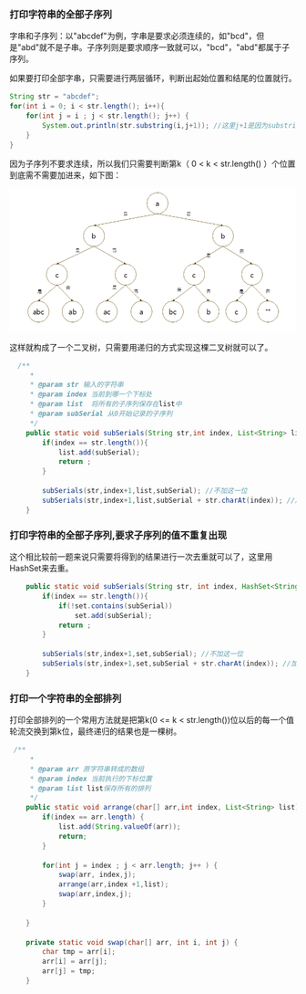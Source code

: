 ### 打印字符串的全部子序列

字串和子序列：以"abcdef"为例，字串是要求必须连续的，如"bcd"，但是"abd"就不是子串。子序列则是要求顺序一致就可以，"bcd"，"abd"都属于子序列。

如果要打印全部字串，只需要进行两层循环，判断出起始位置和结尾的位置就行。

```java
String str = "abcdef";
for(int i = 0; i < str.length(); i++){
    for(int j = i ; j < str.length(); j++) {
        System.out.println(str.substring(i,j+1)); //这里j+1是因为substring是左闭右开区间
    }
}
```

因为子序列不要求连续，所以我们只需要判断第k（ 0 < k < str.length() ）个位置到底需不需要加进来，如下图：

![](img/全部子序列全排列树.PNG)

这样就构成了一个二叉树，只需要用递归的方式实现这棵二叉树就可以了。

```java
  /**
     * 
     * @param str 输入的字符串
     * @param index 当前到哪一个下标处
     * @param list  将所有的子序列保存在list中
     * @param subSerial 从0开始记录的子序列
     */
    public static void subSerials(String str,int index, List<String> list, String subSerial) {
        if(index == str.length()){
            list.add(subSerial);
            return ;
        }

        subSerials(str,index+1,list,subSerial); //不加这一位
        subSerials(str,index+1,list,subSerial + str.charAt(index)); //加这一位
    }
```

### 打印字符串的全部子序列,要求子序列的值不重复出现

这个相比较前一题来说只需要将得到的结果进行一次去重就可以了，这里用HashSet来去重。

```java
    public static void subSerials(String str, int index, HashSet<String> set, String subSerial) {
        if(index == str.length()){
            if(!set.contains(subSerial))
                set.add(subSerial);
            return ;
        }

        subSerials(str,index+1,set,subSerial); //不加这一位
        subSerials(str,index+1,set,subSerial + str.charAt(index)); //加这一位
    }
```

### 打印一个字符串的全部排列

打印全部排列的一个常用方法就是把第k(0 <= k < str.length())位以后的每一个值轮流交换到第k位，最终递归的结果也是一棵树。

```java
 /**
     * 
     * @param arr 原字符串转成的数组
     * @param index 当前执行的下标位置
     * @param list list保存所有的排列
     */
    public static void arrange(char[] arr,int index, List<String> list) {
        if(index == arr.length) {
            list.add(String.valueOf(arr));
            return;
        }

        for(int j = index ; j < arr.length; j++ ) {
            swap(arr, index,j);
            arrange(arr,index +1,list);
            swap(arr,index,j);
        }

    }

    private static void swap(char[] arr, int i, int j) {
        char tmp = arr[i];
        arr[i] = arr[j];
        arr[j] = tmp;
    }

```

